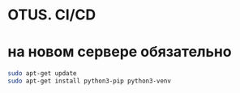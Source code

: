 # OTUS. CI/CD

# на новом сервере обязательно 
```bash
sudo apt-get update
sudo apt-get install python3-pip python3-venv
```